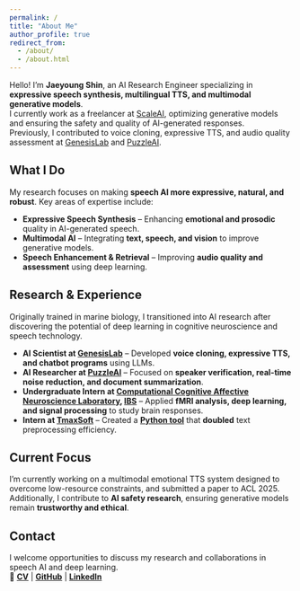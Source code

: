 ```yaml
---
permalink: /
title: "About Me"
author_profile: true
redirect_from: 
  - /about/
  - /about.html
---
```



<!-- Jaeyoung Shin's Personal Website -->
<!-- # About Me -->

Hello! I’m **Jaeyoung Shin**, an AI Research Engineer specializing in **expressive speech synthesis, multilingual TTS, and multimodal generative models**.  
I currently work as a freelancer at [ScaleAI](https://scale.com/), optimizing generative models and ensuring the safety and quality of AI-generated responses.  
Previously, I contributed to voice cloning, expressive TTS, and audio quality assessment at [GenesisLab](https://home.genesislab.ai/) and [PuzzleAI](https://puzzle-ai.com/).

## What I Do
My research focuses on making **speech AI more expressive, natural, and robust**. Key areas of expertise include:
- **Expressive Speech Synthesis** – Enhancing **emotional and prosodic** quality in AI-generated speech.
- **Multimodal AI** – Integrating **text, speech, and vision** to improve generative models.
- **Speech Enhancement & Retrieval** – Improving **audio quality and assessment** using deep learning.

## Research & Experience
Originally trained in marine biology, I transitioned into AI research after discovering the potential of deep learning in cognitive neuroscience and speech technology.  

- **AI Scientist at [GenesisLab](https://home.genesislab.ai/)** – Developed **voice cloning, expressive TTS, and chatbot programs** using LLMs.
- **AI Researcher at [PuzzleAI](https://puzzle-ai.com/)** – Focused on **speaker verification, real-time noise reduction, and document summarization**.
- **Undergraduate Intern at [Computational Cognitive Affective Neuroscience Laboratory](https://cocoanlab.github.io/), [IBS](https://www.ibs.re.kr/eng.do/)** – Applied **fMRI analysis, deep learning, and signal processing** to study brain responses.
- **Intern at [TmaxSoft](https://www.tmaxsoft.com/en/introduction/overview)** – Created a **[Python tool](https://github.com/jyshin0926/TxtTransTool/blob/master/README_eng.md)** that **doubled** text preprocessing efficiency.

## Current Focus
I’m currently working on a multimodal emotional TTS system designed to overcome low-resource constraints, and submitted a paper to ACL 2025.  
Additionally, I contribute to **AI safety research**, ensuring generative models remain **trustworthy and ethical**.

## Contact
I welcome opportunities to discuss my research and collaborations in speech AI and deep learning.  
📌 **[CV](https://drive.google.com/file/d/1hTPX5-YXnjxhQUH6IgMdo5XI67-Ondz_/view?usp=sharing)** | **[GitHub](https://github.com/jyshin0926)** | **[LinkedIn](https://www.linkedin.com/in/jaeyoungshin23/)**  


<!-- Jaeyoung Shin's Personal Website -->
<!-- Hello, I’m Jaeyoung Shin, an AI Research Engineer and currently working for [ScaleAI](https://scale.com/) as a freelancer.

Today, I specialize in auditing generative models' quality and development. 
Additionally, I have been researching the speech processing field, especially for speech synthesis and enhancement while working for [GenesisLab](https://home.genesislab.ai/) and [PuzzleAI](https://puzzle-ai.com/). 
My work spans projects in voice cloning, expressive TTS, audio quality assessment, and audio retrieval.

My interest has always been anchored in the beneficial potential of science and technology for society. 
Reflecting on the essentials for enhancing life quality, I sought to understand people's needs and the solutions to address their challenges and elevate their happiness. 

Therefore, in my sophomore year as a biology major, I joined a university club addressing social issues and led a project linking depression to brain activity, using insights from my biology studies to provide personalized feedback to students.

Captivated by the intersection of psychology and neurology, I researched at [Computational Cognitive Affective Neuroscience Laboratory](https://cocoanlab.github.io/), [IBS](https://www.ibs.re.kr/eng.do) as an undergraduate intern. 
Here, I utilized functional Magnetic Resonance Imaging (fMRI) to observe brain responses to stimuli, interpreting the data with deep learning and signal processing techniques. 

Even after starting computer science, I kept my goal to use my knowledge and techniques to improve people's lives. 
During internship at [TmaxSoft](https://www.tmaxsoft.com/en/introduction/overview), I created a [Python tool](https://github.com/jyshin0926/TxtTransTool/blob/master/README_eng.md) after work hours, which simplified the arduous task of text data preprocessing within two days for colleagues, ultimately doubling overall task efficiency.

As an AI scientist engaged in the generative AI field, my current focus is on developing reliable discrimination techniques to identify authentic versus synthetic media.

Reach out to me via [GitHub](https://github.com/jyshin0926) or [LinkedIn](https://www.linkedin.com/in/jaeyoungshin23/)! -->

